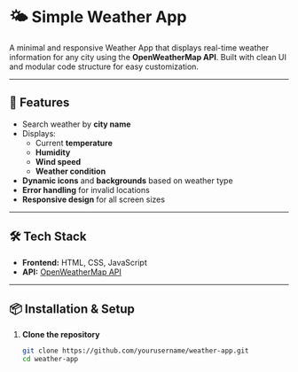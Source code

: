 # 🌤️ Simple Weather App

A minimal and responsive Weather App that displays real-time weather information for any city using the **OpenWeatherMap API**. Built with clean UI and modular code structure for easy customization.

---

## 🚀 Features
- Search weather by **city name**
- Displays:
  - Current **temperature**
  - **Humidity**
  - **Wind speed**
  - **Weather condition**
- **Dynamic icons** and **backgrounds** based on weather type
- **Error handling** for invalid locations
- **Responsive design** for all screen sizes

---

## 🛠️ Tech Stack
- **Frontend:** HTML, CSS, JavaScript  
- **API:** [OpenWeatherMap API](https://openweathermap.org/api)

---

## 📦 Installation & Setup

1. **Clone the repository**
   ```bash
   git clone https://github.com/yourusername/weather-app.git
   cd weather-app
